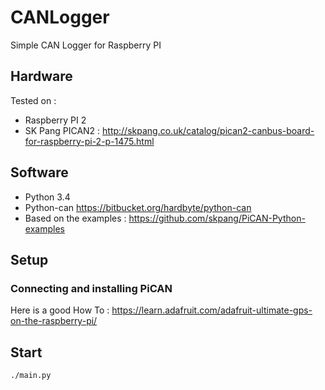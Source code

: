 # CANLogger

Simple CAN Logger for Raspberry PI

## Hardware
Tested on :
* Raspberry PI 2
* SK Pang PICAN2 : <http://skpang.co.uk/catalog/pican2-canbus-board-for-raspberry-pi-2-p-1475.html>

## Software
* Python 3.4
* Python-can <https://bitbucket.org/hardbyte/python-can>
* Based on the examples : <https://github.com/skpang/PiCAN-Python-examples>

## Setup

### Connecting and installing PiCAN
Here is a good How To :
<https://learn.adafruit.com/adafruit-ultimate-gps-on-the-raspberry-pi/>


## Start
```sh
./main.py
```
